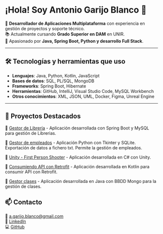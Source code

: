 # ¡Hola! Soy Antonio Garijo Blanco 👋

🎯 **Desarrollador de Aplicaciones Multiplataforma** con experiencia en gestión de proyectos y soporte técnico.  
📚 Actualmente cursando **Grado Superior en DAM** en UNIR.  
🚀 Apasionado por **Java, Spring Boot, Python y desarrollo Full Stack**.  

---

## 🛠 Tecnologías y herramientas que uso
- **Lenguajes**: Java, Python, Kotlin, JavaScript
- **Bases de datos**: SQL, PL/SQL, MongoDB
- **Frameworks**: Spring Boot, Hibernate
- **Herramientas**: GitHub, IntelliJ, Visual Studio Code, MySQL Workbench
- **Otros conocimientos**: XML, JSON, UML, Docker, Figma, Unreal Engine

---

## 🌟 Proyectos Destacados
🔹 [Gestor de Librería](https://github.com/AntonioGBGV/LibreriasAPI) - Aplicación desarrollada con Spring Boot y MySQL para gestión de Librerias.

🔹 [Gestor de empleados](https://github.com/AntonioGBGV/Empleados_Tkinter) - Aplicación Python con Tkinter y SQLite. Exportación de datos a fichero txt. Permite la gestión de empleados.

🔹 [Unity - First Person Shooter](https://github.com/AntonioGBGV/FPS) - Aplicación desarrollada en  C# con Unity.

🔹 [Consumiendo API con Retrofit](https://github.com/AntonioGBGV/MyAppProducts) - Aplicación desarrollada en Kotlin para consumir API con Retrofit.

🔹 [Gestor clases](https://github.com/AntonioGBGV/MongoAlumnoProfesor) - Aplicación desarrollada en Java con BBDD Mongo para la gestión de clases.


## 📫 Contacto
📧 [a.garijo.blanco@gmail.com](mailto:a.garijo.blanco@gmail.com)  
🔗 [LinkedIn](https://www.linkedin.com/in/antonio-garijo-blanco)  
💻 [GitHub](https://github.com/AntonioGBGV)
